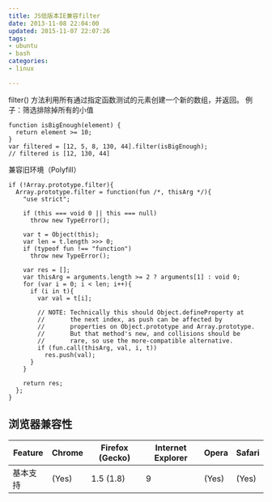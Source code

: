```yaml
---
title: JS低版本IE兼容filter 
date: 2013-11-08 22:04:00
updated: 2015-11-07 22:07:26
tags: 
- ubuntu
- bash
categories: 
- linux

---
```

filter() 方法利用所有通过指定函数测试的元素创建一个新的数组，并返回。
例子：筛选排除掉所有的小值

    function isBigEnough(element) {
      return element >= 10;
    }
    var filtered = [12, 5, 8, 130, 44].filter(isBigEnough);
    // filtered is [12, 130, 44]

兼容旧环境（Polyfill）


<!--more-->


    if (!Array.prototype.filter){
      Array.prototype.filter = function(fun /*, thisArg */){
        "use strict";
    
        if (this === void 0 || this === null)
          throw new TypeError();
    
        var t = Object(this);
        var len = t.length >>> 0;
        if (typeof fun !== "function")
          throw new TypeError();
    
        var res = [];
        var thisArg = arguments.length >= 2 ? arguments[1] : void 0;
        for (var i = 0; i < len; i++){
          if (i in t){
            var val = t[i];
    
            // NOTE: Technically this should Object.defineProperty at
            //       the next index, as push can be affected by
            //       properties on Object.prototype and Array.prototype.
            //       But that method's new, and collisions should be
            //       rare, so use the more-compatible alternative.
            if (fun.call(thisArg, val, i, t))
              res.push(val);
          }
        }
    
        return res;
      };
    }

## 浏览器兼容性

| Feature | Chrome | Firefox (Gecko) | Internet Explorer | Opera | Safari |
| -- | -- | -- | -- | --- | --    |
| 基本支持 | (Yes) | 1.5 (1.8) | 9 | (Yes) | (Yes) |
